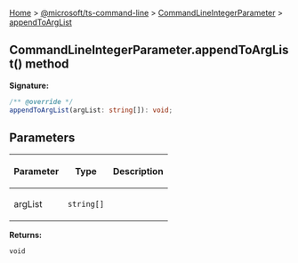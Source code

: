 [Home](./index) &gt; [@microsoft/ts-command-line](./ts-command-line.md) &gt; [CommandLineIntegerParameter](./ts-command-line.commandlineintegerparameter.md) &gt; [appendToArgList](./ts-command-line.commandlineintegerparameter.appendtoarglist.md)

## CommandLineIntegerParameter.appendToArgList() method


<b>Signature:</b>

```typescript
/** @override */
appendToArgList(argList: string[]): void;
```

## Parameters

|  <p>Parameter</p> | <p>Type</p> | <p>Description</p> |
|  --- | --- | --- |
|  <p>argList</p> | <p>`string[]`</p> |  |

<b>Returns:</b>

`void`

